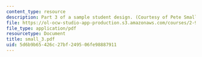 ```yaml
---
content_type: resource
description: Part 3 of a sample student design. (Courtesy of Pete Small.)
file: https://ol-ocw-studio-app-production.s3.amazonaws.com/courses/2-996-sailing-yacht-design-13-734-fall-2003/5d6b9b65426c27bf249506fe98887911_small_3.pdf
file_type: application/pdf
resourcetype: Document
title: small_3.pdf
uid: 5d6b9b65-426c-27bf-2495-06fe98887911
---
```

